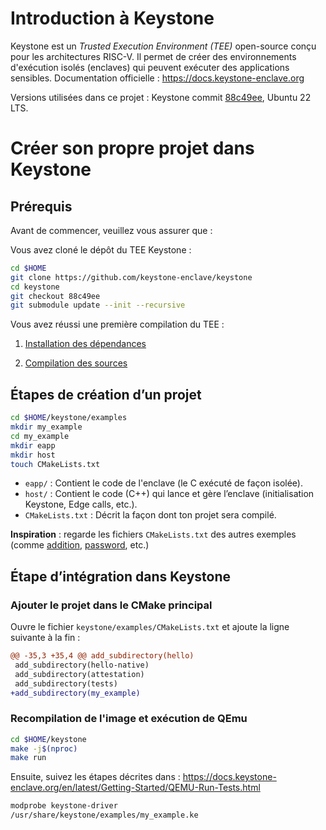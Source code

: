 # Introduction à Keystone

Keystone est un *Trusted Execution Environment (TEE)* open-source conçu pour les architectures RISC-V. Il permet de créer des environnements d'exécution isolés (enclaves) qui peuvent exécuter des applications sensibles. Documentation officielle : https://docs.keystone-enclave.org

Versions utilisées dans ce projet : Keystone commit [88c49ee](https://github.com/keystone-enclave/keystone/tree/88c49ee99e745980eea623bddacb40f7303107bd), Ubuntu 22 LTS.

# Créer son propre projet dans Keystone

## Prérequis

Avant de commencer, veuillez vous assurer que :

Vous avez cloné le dépôt du TEE Keystone :

```bash
cd $HOME
git clone https://github.com/keystone-enclave/keystone
cd keystone
git checkout 88c49ee
git submodule update --init --recursive
```

Vous avez réussi une première compilation du TEE :

1. [Installation des dépendances](https://docs.keystone-enclave.org/en/latest/Getting-Started/QEMU-Install-Dependencies.html)

2. [Compilation des sources](https://docs.keystone-enclave.org/en/latest/Getting-Started/QEMU-Compile-Sources.html)

## Étapes de création d’un projet

```bash
cd $HOME/keystone/examples
mkdir my_example
cd my_example
mkdir eapp
mkdir host
touch CMakeLists.txt
```

- `eapp/` : Contient le code de l'enclave (le C exécuté de façon isolée).
- `host/` : Contient le code (C++) qui lance et gère l’enclave (initialisation Keystone, Edge calls, etc.).
- `CMakeLists.txt` : Décrit la façon dont ton projet sera compilé.

**Inspiration** : regarde les fichiers `CMakeLists.txt` des autres exemples (comme [addition](./addition/), [password](./password/), etc.)

## Étape d’intégration dans Keystone

### Ajouter le projet dans le CMake principal

Ouvre le fichier `keystone/examples/CMakeLists.txt` et ajoute la ligne suivante à la fin :

```diff
@@ -35,3 +35,4 @@ add_subdirectory(hello)
 add_subdirectory(hello-native)
 add_subdirectory(attestation)
 add_subdirectory(tests)
+add_subdirectory(my_example)
```

### Recompilation de l'image et exécution de QEmu
```bash
cd $HOME/keystone 
make -j$(nproc)
make run 
```

Ensuite, suivez les étapes décrites dans : https://docs.keystone-enclave.org/en/latest/Getting-Started/QEMU-Run-Tests.html

```bash
modprobe keystone-driver
/usr/share/keystone/examples/my_example.ke
```
